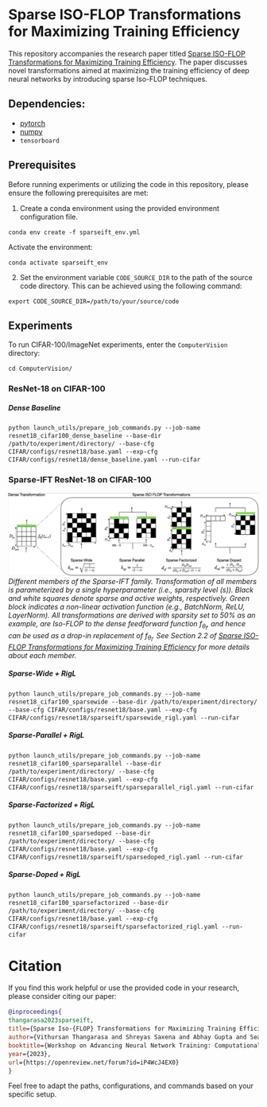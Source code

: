 # Sparse ISO-FLOP Transformations for Maximizing Training Efficiency

This repository accompanies the research paper titled [Sparse ISO-FLOP Transformations for Maximizing Training Efficiency](https://arxiv.org/abs/2303.11525). The paper discusses novel transformations aimed at maximizing the training efficiency of deep neural networks by introducing sparse Iso-FLOP techniques.

## Dependencies:

- [pytorch](https://pytorch.org) 
- [numpy](https://numpy.org/install/)
-  `tensorboard`

## Prerequisites 
Before running experiments or utilizing the code in this repository, please ensure the following prerequisites are met:

1. Create a conda environment using the provided
   environment configuration file.

```console
conda env create -f sparseift_env.yml
```

Activate the environment:
```console
conda activate sparseift_env
```

2. Set the environment variable `CODE_SOURCE_DIR` to the path of the source code
directory. This can be achieved using the following command:
```console
export CODE_SOURCE_DIR=/path/to/your/source/code
```

## Experiments

To run CIFAR-100/ImageNet experiments, enter the `ComputerVision` directory:
```console
cd ComputerVision/
```

### ResNet-18 on CIFAR-100

##### Dense Baseline

```console
python launch_utils/prepare_job_commands.py --job-name resnet18_cifar100_dense_baseline --base-dir /path/to/experiment/directory/ --base-cfg CIFAR/configs/resnet18/base.yaml --exp-cfg CIFAR/configs/resnet18/dense_baseline.yaml --run-cifar
```

### Sparse-IFT ResNet-18 on CIFAR-100

![alt attribute goes here!](/assets/sparse_ift_family.png)
*Different members of the Sparse-IFT family. Transformation of all members is parameterized by a single hyperparameter (i.e., sparsity level ($s$)). Black and white squares denote sparse and active weights, respectively. Green block indicates a non-linear activation function (e.g., BatchNorm, ReLU, LayerNorm). All transformations are derived with sparsity set to 50% as an example, are Iso-FLOP to the dense feedforward function $f_{θ_l}$, and hence can be used as a drop-in replacement of $f_{θ_l}$. See Section 2.2 of [Sparse ISO-FLOP Transformations for Maximizing Training Efficiency](https://arxiv.org/abs/2303.11525) for more details about each member.*

##### Sparse-Wide + RigL
```console
python launch_utils/prepare_job_commands.py --job-name resnet18_cifar100_sparsewide --base-dir /path/to/experiment/directory/ --base-cfg CIFAR/configs/resnet18/base.yaml --exp-cfg CIFAR/configs/resnet18/sparseift/sparsewide_rigl.yaml --run-cifar
```

##### Sparse-Parallel + RigL
```console
python launch_utils/prepare_job_commands.py --job-name resnet18_cifar100_sparseparallel --base-dir /path/to/experiment/directory/ --base-cfg CIFAR/configs/resnet18/base.yaml --exp-cfg CIFAR/configs/resnet18/sparseift/sparseparallel_rigl.yaml --run-cifar
```

##### Sparse-Factorized + RigL
```console
python launch_utils/prepare_job_commands.py --job-name resnet18_cifar100_sparsedoped --base-dir /path/to/experiment/directory/ --base-cfg CIFAR/configs/resnet18/base.yaml --exp-cfg CIFAR/configs/resnet18/sparseift/sparsedoped_rigl.yaml --run-cifar
```

##### Sparse-Doped + RigL
```console
python launch_utils/prepare_job_commands.py --job-name resnet18_cifar100_sparsefactorized --base-dir /path/to/experiment/directory/ --base-cfg CIFAR/configs/resnet18/base.yaml --exp-cfg CIFAR/configs/resnet18/sparseift/sparsefactorized_rigl.yaml --run-cifar
```

# Citation
If you find this work helpful or use the provided code in your research, please
consider citing our paper:

```bibtex
@inproceedings{
thangarasa2023sparseift,
title={Sparse Iso-{FLOP} Transformations for Maximizing Training Efficiency},
author={Vithursan Thangarasa and Shreyas Saxena and Abhay Gupta and Sean Lie},
booktitle={Workshop on Advancing Neural Network Training: Computational Efficiency, Scalability, and Resource Optimization (WANT@NeurIPS 2023)},
year={2023},
url={https://openreview.net/forum?id=iP4WcJ4EX0}
}
```

Feel free to adapt the paths, configurations, and commands based on your specific setup.